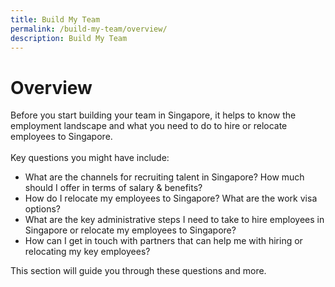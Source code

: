 ```yaml
---
title: Build My Team
permalink: /build-my-team/overview/
description: Build My Team
---
```

# Overview

Before you start building your team in Singapore, it helps to know the employment landscape and what you need to do to hire or relocate employees to Singapore. <br>
<br>
Key questions you might have&nbsp;include:
* What are the channels&nbsp;for recruiting talent in Singapore? How much should I offer in terms of salary &amp; benefits?
* How do I relocate my employees to Singapore? What are the work visa options?
* What are the key administrative steps I need to take to hire employees in Singapore or relocate my employees to Singapore?
* How can I get in touch with partners that can help me with hiring or relocating my key employees?

This section will guide you through these questions and more.